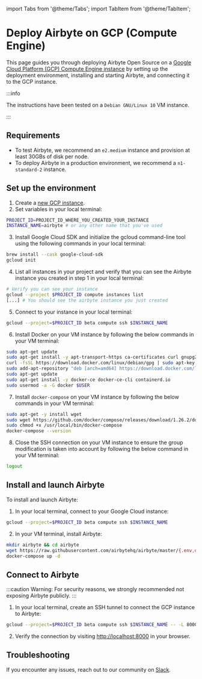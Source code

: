 import Tabs from '@theme/Tabs';
import TabItem from '@theme/TabItem';

# Deploy Airbyte on GCP (Compute Engine)

This page guides you through deploying Airbyte Open Source on a [Google Cloud Platform (GCP) Compute Engine instance](https://cloud.google.com/compute/docs/instances) by setting up the deployment environment, installing and starting Airbyte, and connecting it to the GCP instance.

:::info

The instructions have been tested on a `Debian GNU/Linux 10` VM instance.

:::

## Requirements

- To test Airbyte, we recommend an `e2.medium` instance and provision at least 30GBs of disk per node.
- To deploy Airbyte in a production environment, we recommend a `n1-standard-2` instance.

## Set up the environment

1. Create a [new GCP instance](https://cloud.google.com/compute/docs/instances/create-start-instance).
2. Set variables in your local terminal:

```bash
PROJECT_ID=PROJECT_ID_WHERE_YOU_CREATED_YOUR_INSTANCE
INSTANCE_NAME=airbyte # or any other name that you've used
```

3. Install Google Cloud SDK and initialize the gcloud command-line tool using the following commands in your local terminal:

```bash
brew install --cask google-cloud-sdk
gcloud init
```

4. List all instances in your project and verify that you can see the Airbyte instance you created in step 1 in your local terminal:

```bash
# Verify you can see your instance
gcloud --project $PROJECT_ID compute instances list
[...] # You should see the airbyte instance you just created
```

5. Connect to your instance in your local terminal:

```bash
gcloud --project=$PROJECT_ID beta compute ssh $INSTANCE_NAME
```

6. Install Docker on your VM instance by following the below commands in your VM terminal:

```bash
sudo apt-get update
sudo apt-get install -y apt-transport-https ca-certificates curl gnupg2 software-properties-common
curl -fsSL https://download.docker.com/linux/debian/gpg | sudo apt-key add --
sudo add-apt-repository "deb [arch=amd64] https://download.docker.com/linux/debian buster stable"
sudo apt-get update
sudo apt-get install -y docker-ce docker-ce-cli containerd.io
sudo usermod -a -G docker $USER
```

7. Install `docker-compose` on your VM instance by following the below commands in your VM terminal:

```bash
sudo apt-get -y install wget
sudo wget https://github.com/docker/compose/releases/download/1.26.2/docker-compose-$(uname -s)-$(uname -m) -O /usr/local/bin/docker-compose
sudo chmod +x /usr/local/bin/docker-compose
docker-compose --version
```

8.  Close the SSH connection on your VM instance to ensure the group modification is taken into account by following the below command in your VM terminal:

```bash
logout
```

## Install and launch Airbyte

To install and launch Airbyte:

1. In your local terminal, connect to your Google Cloud instance:

```bash
gcloud --project=$PROJECT_ID beta compute ssh $INSTANCE_NAME
```

2. In your VM terminal, install Airbyte:

```bash
mkdir airbyte && cd airbyte
wget https://raw.githubusercontent.com/airbytehq/airbyte/master/{.env,docker-compose.yaml}
docker-compose up -d
```

## Connect to Airbyte

:::caution
Warning: For security reasons, we strongly recommended not exposing Airbyte publicly.
:::

1. In your local terminal, create an SSH tunnel to connect the GCP instance to Airbyte:

```bash
gcloud --project=$PROJECT_ID beta compute ssh $INSTANCE_NAME -- -L 8000:localhost:8000 -N -f
```

2. Verify the connection by visiting [http://localhost:8000](http://localhost:8000) in your browser.

## Troubleshooting

If you encounter any issues, reach out to our community on [Slack](https://slack.airbyte.com/).
